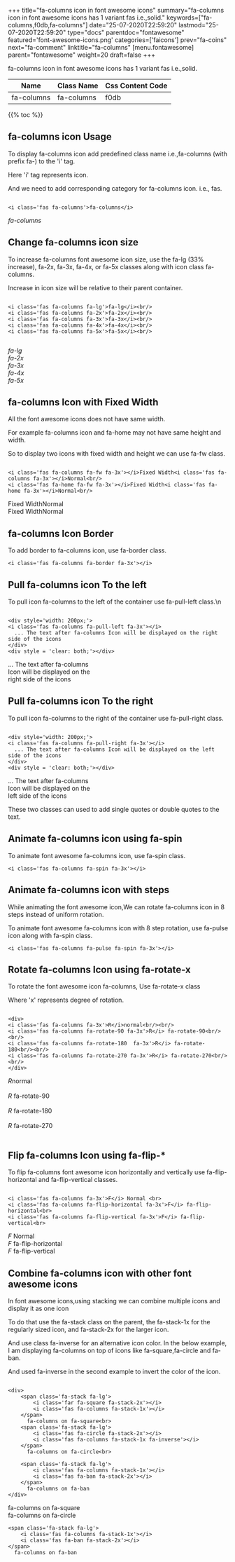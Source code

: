 +++
title="fa-columns icon in font awesome icons"
summary="fa-columns icon in font awesome icons has 1 variant fas i.e.,solid."
keywords=["fa-columns,f0db,fa-columns"]
date="25-07-2020T22:59:20"
lastmod="25-07-2020T22:59:20"
type="docs"
parentdoc="fontawesome"
featured='font-awesome-icons.png'
categories=['faicons']
prev="fa-coins"
next="fa-comment"
linktitle="fa-columns"
[menu.fontawesome]
parent="fontawesome"
weight=20
draft=false
+++


fa-columns icon in font awesome icons has 1 variant fas i.e.,solid.

<div class='table-responsive'><table class='table'><thead><tr><th>Name</th><th>Class Name</th><th>Css Content Code</th></tr></thead><tbody><tr><td>fa-columns</td><td>fa-columns</td><td>f0db</td></tr></tbody></table></div>


{{% toc %}}


## fa-columns icon Usage

To display fa-columns icon add predefined class name i.e.,fa-columns (with prefix fa-) to the 'i' tag.

Here 'i' tag represents icon.

And we need to add corresponding category for fa-columns icon. i.e., fas.


```

<i class='fas fa-columns'>fa-columns</i>
```

<i class='fas fa-columns'>fa-columns</i>




## Change fa-columns icon size
To increase fa-columns font awesome icon size, use the fa-lg (33% increase), fa-2x, fa-3x, fa-4x, or fa-5x classes along with icon class fa-columns.

Increase in icon size will be relative to their parent container. 

```

<i class='fas fa-columns fa-lg'>fa-lg</i><br/>
<i class='fas fa-columns fa-2x'>fa-2x</i><br/>
<i class='fas fa-columns fa-3x'>fa-3x</i><br/>
<i class='fas fa-columns fa-4x'>fa-4x</i><br/>
<i class='fas fa-columns fa-5x'>fa-5x</i><br/>
            
```

<i class='fas fa-columns fa-lg'>fa-lg</i><br/>
<i class='fas fa-columns fa-2x'>fa-2x</i><br/>
<i class='fas fa-columns fa-3x'>fa-3x</i><br/>
<i class='fas fa-columns fa-4x'>fa-4x</i><br/>
<i class='fas fa-columns fa-5x'>fa-5x</i><br/>
            



## fa-columns Icon with Fixed Width 

All the font awesome icons does not have same width.

For example fa-columns icon and fa-home may not have same height and width.

So to display two icons with fixed width and height we can use fa-fw class.


```

<i class='fas fa-columns fa-fw fa-3x'></i>Fixed Width<i class='fas fa-columns fa-3x'></i>Normal<br/>
<i class='fas fa-home fa-fw fa-3x'></i>Fixed Width<i class='fas fa-home fa-3x'></i>Normal<br/>
```

<i class='fas fa-columns fa-fw fa-3x'></i>Fixed Width<i class='fas fa-columns fa-3x'></i>Normal<br/>
<i class='fas fa-home fa-fw fa-3x'></i>Fixed Width<i class='fas fa-home fa-3x'></i>Normal<br/>



## fa-columns Icon Border 

To add border to fa-columns icon, use fa-border class.


```
<i class='fas fa-columns fa-border fa-3x'></i>

```
<i class='fas fa-columns fa-border fa-3x'></i>





## Pull fa-columns icon To the left

To pull icon fa-columns to the left of the container use fa-pull-left class.\n

```

<div style='width: 200px;'>
<i class='fas fa-columns fa-pull-left fa-3x'></i>
  ... The text after fa-columns Icon will be displayed on the right side of the icons
</div>
<div style = 'clear: both;'></div>
```

<div style='width: 200px;'>
<i class='fas fa-columns fa-pull-left fa-3x'></i>
  ... The text after fa-columns Icon will be displayed on the right side of the icons
</div>
<div style = 'clear: both;'></div>




## Pull fa-columns icon To the right
To pull icon fa-columns to the right of the container use fa-pull-right class.

```

<div style='width: 200px;'>
<i class='fas fa-columns fa-pull-right fa-3x'></i>
  ... The text after fa-columns Icon will be displayed on the left side of the icons
</div>
<div style = 'clear: both;'></div>
```

<div style='width: 200px;'>
<i class='fas fa-columns fa-pull-right fa-3x'></i>
  ... The text after fa-columns Icon will be displayed on the left side of the icons
</div>
<div style = 'clear: both;'></div>

These two classes can used to add single quotes or double quotes to the text.


## Animate fa-columns icon using fa-spin
To animate font awesome fa-columns icon, use fa-spin class.

```
<i class='fas fa-columns fa-spin fa-3x'></i>
```
<i class='fas fa-columns fa-spin fa-3x'></i>




## Animate fa-columns icon with steps
While animating the font awesome icon,We can rotate fa-columns icon in 8 steps instead of uniform rotation.

To animate font awesome fa-columns icon with 8 step rotation, use fa-pulse icon along with fa-spin class.


```
<i class='fas fa-columns fa-pulse fa-spin fa-3x'></i>

```
<i class='fas fa-columns fa-pulse fa-spin fa-3x'></i>





## Rotate fa-columns Icon using fa-rotate-x
To rotate the font awesome icon fa-columns, Use fa-rotate-x class

Where 'x' represents degree of rotation.


```

<div>
<i class='fas fa-columns fa-3x'>R</i>normal<br/><br/>
<i class='fas fa-columns fa-rotate-90 fa-3x'>R</i> fa-rotate-90<br/><br/> 
<i class='fas fa-columns fa-rotate-180  fa-3x'>R</i> fa-rotate-180<br/><br/> 
<i class='fas fa-columns fa-rotate-270 fa-3x'>R</i> fa-rotate-270<br/><br/>
</div>
```

<div>
<i class='fas fa-columns fa-3x'>R</i>normal<br/><br/>
<i class='fas fa-columns fa-rotate-90 fa-3x'>R</i> fa-rotate-90<br/><br/> 
<i class='fas fa-columns fa-rotate-180  fa-3x'>R</i> fa-rotate-180<br/><br/> 
<i class='fas fa-columns fa-rotate-270 fa-3x'>R</i> fa-rotate-270<br/><br/>
</div>




## Flip fa-columns Icon using fa-flip-*
To flip fa-columns font awesome icon horizontally and vertically use fa-flip-horizontal and fa-flip-vertical classes. 

```

<i class='fas fa-columns fa-3x'>F</i> Normal <br>
<i class='fas fa-columns fa-flip-horizontal fa-3x'>F</i> fa-flip-horizontal<br>
<i class='fas fa-columns fa-flip-vertical fa-3x'>F</i> fa-flip-vertical<br>
```

<i class='fas fa-columns fa-3x'>F</i> Normal <br>
<i class='fas fa-columns fa-flip-horizontal fa-3x'>F</i> fa-flip-horizontal<br>
<i class='fas fa-columns fa-flip-vertical fa-3x'>F</i> fa-flip-vertical<br>




## Combine fa-columns icon with other font awesome icons
In font awesome icons,using stacking we can combine multiple icons and display it as one icon 

To do that use the fa-stack class on the parent, the fa-stack-1x for the regularly sized icon, and fa-stack-2x for the larger icon.

And use class fa-inverse for an alternative icon color. 
In the below example, I am displaying fa-columns on top of icons like fa-square,fa-circle and fa-ban.

And used fa-inverse in the second example to invert the color of the icon.

```

<div>
    <span class='fa-stack fa-lg'>
        <i class='far fa-square fa-stack-2x'></i>
        <i class='fas fa-columns fa-stack-1x'></i>
    </span>
      fa-columns on fa-square<br>
    <span class='fa-stack fa-lg'>
        <i class='fas fa-circle fa-stack-2x'></i>
        <i class='fas fa-columns fa-stack-1x fa-inverse'></i>
    </span>
      fa-columns on fa-circle<br>

    <span class='fa-stack fa-lg'>
        <i class='fas fa-columns fa-stack-1x'></i>
        <i class='fas fa-ban fa-stack-2x'></i>
    </span>
      fa-columns on fa-ban
</div>
```

<div>
    <span class='fa-stack fa-lg'>
        <i class='far fa-square fa-stack-2x'></i>
        <i class='fas fa-columns fa-stack-1x'></i>
    </span>
      fa-columns on fa-square<br>
    <span class='fa-stack fa-lg'>
        <i class='fas fa-circle fa-stack-2x'></i>
        <i class='fas fa-columns fa-stack-1x fa-inverse'></i>
    </span>
      fa-columns on fa-circle<br>

    <span class='fa-stack fa-lg'>
        <i class='fas fa-columns fa-stack-1x'></i>
        <i class='fas fa-ban fa-stack-2x'></i>
    </span>
      fa-columns on fa-ban
</div>






